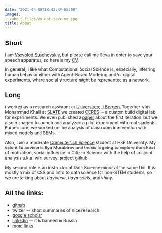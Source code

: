 ```yaml
---
date: "2021-04-09T18:42:49-05:00"
images:
- /about_files/do-not-save-me.jpg
title: About
---
```


## Short

I am [Vsevolod Suschevskiy](/about_files/do-not-save-me.jpg), but please call me Seva in order to save your speech apparatus, so here is my [CV](https://github.com/vvseva/cv/raw/master/Vsevolod_Suschevskiy_sCV.pdf). 

In general, I like what Computational Social Science is, especially, inferring human behavior either with Agent-Based Modeling and/or digital experiments, where social structure might be represented as a network.

## Long

I worked as a research assistant at [Universitetet i Bergen](https://www.uib.no/en/persons/Vsevolod.Suschevskiy). Together with Mohammad Khalil at [SLATE](https://slate.uib.no/) we created [CERES](https://ceres.apps.slate.uib.no/experiment/) -- a custom build digital lab for experiments. We even published a [paper](https://www.researchgate.net/publication/350874550_Creating_a_Course_Recommendation_System_for_Exchange_Students) about the first iteration, but we also managed to launch and analyzed a pilot experiment with real students. Futhermore, we worked on the analysis of classroom intervention with mixed models and SEMs.

Also, I am a moderate [Computer'ish Science](https://spb.hse.ru/en/ma/computer/) student at HSE University. My scientific adviser is Ilya Musabirov and thesis is going to explore the effect of motivation, social influence in Citizen Science with the help of conjoint analysis a.k.a. wiki survey. [project github](https://github.com/vvseva/vignexp)

My second role is an instructor at Data Science minor at the same Uni. It is mostly a mix of CSS and intro to data science for non-STEM students, so we are talking about _tidyverse_, _tidymodels_, and _shiny_.

## All the links:

* [github](https://github.com/vvseva)
* [twitter](https://twitter.com/vvsuschevskiy) -- short summaries of nice research
* [google scholar](https://scholar.google.ru/citations?user=TycFXMIAAAAJ&hl=en)
* [linkedin](https://www.linkedin.com/in/vsevolod-suschevskiy-131a45178/) -- it is banned in Russia
* [more links](/posts/all-links/)
